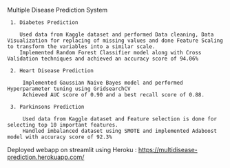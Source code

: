 Multiple Disease Prediction System

     1. Diabetes Prediction 

        Used data from Kaggle dataset and performed Data cleaning, Data Visualization for replacing of missing values and done Feature Scaling to transform the variables into a similar scale.
        Implemented Random Forest Classifier model along with Cross Validation techniques and achieved an accuracy score of 94.06%

     2. Heart Disease Prediction

         Implemented Gaussian Naive Bayes model and performed Hyperparameter tuning using GridsearchCV
         Achieved AUC score of 0.90 and a best recall score of 0.88.

     3. Parkinsons Prediction

         Used data from Kaggle dataset and Feature selection is done for selecting top 10 important features.
         Handled imbalanced dataset using SMOTE and implemented Adaboost model with accuracy score of 92.3%

Deployed webapp on streamlit using Heroku :  https://multidisease-prediction.herokuapp.com/ 

